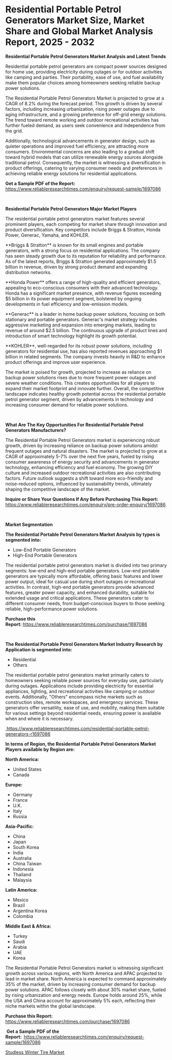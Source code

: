 <p><h1>Residential Portable Petrol Generators Market Size, Market Share and Global Market Analysis Report, 2025 - 2032</h1></p><p><strong>Residential Portable Petrol Generators Market Analysis and Latest Trends</strong></p>
<p><p>Residential portable petrol generators are compact power sources designed for home use, providing electricity during outages or for outdoor activities like camping and parties. Their portability, ease of use, and fuel availability make them popular choices among homeowners seeking reliable backup power solutions.</p><p>The Residential Portable Petrol Generators Market is projected to grow at a CAGR of 8.2% during the forecast period. This growth is driven by several factors, including increasing urbanization, rising power outages due to aging infrastructure, and a growing preference for off-grid energy solutions. The trend toward remote working and outdoor recreational activities has further fueled demand, as users seek convenience and independence from the grid.</p><p>Additionally, technological advancements in generator design, such as quieter operations and improved fuel efficiency, are attracting more consumers. Environmental concerns are also leading to a gradual shift toward hybrid models that can utilize renewable energy sources alongside traditional petrol. Consequently, the market is witnessing a diversification in product offerings, catering to varying consumer needs and preferences in achieving reliable energy solutions for residential applications.</p></p>
<p><strong>Get a Sample PDF of the Report:&nbsp;</strong> <a href="https://www.reliableresearchtimes.com/enquiry/request-sample/1697086?utm_campaign=2237&utm_medium=2&utm_source=Github&utm_content=ia&utm_term=27032025&utm_id=residential-portable-petrol-generators">https://www.reliableresearchtimes.com/enquiry/request-sample/1697086</a></p>
<p>&nbsp;</p>
<p><strong>Residential Portable Petrol Generators Major Market Players</strong></p>
<p><p>The residential portable petrol generators market features several prominent players, each competing for market share through innovation and product diversification. Key competitors include Briggs & Stratton, Honda Power, Generac, Yamaha, and KOHLER.</p><p>**Briggs & Stratton** is known for its small engines and portable generators, with a strong focus on residential applications. The company has seen steady growth due to its reputation for reliability and performance. As of the latest reports, Briggs & Stratton generated approximately $1.5 billion in revenue, driven by strong product demand and expanding distribution networks.</p><p>**Honda Power** offers a range of high-quality and efficient generators, appealing to eco-conscious consumers with their advanced technology. Honda has a significant market presence, with revenue figures exceeding $5 billion in its power equipment segment, bolstered by ongoing developments in fuel efficiency and low-emission models.</p><p>**Generac** is a leader in home backup power solutions, focusing on both stationary and portable generators. Generac's market strategy includes aggressive marketing and expansion into emerging markets, leading to revenue of around $2.5 billion. The continuous upgrade of product lines and introduction of smart technology highlight its growth potential.</p><p>**KOHLER**, well-regarded for its robust power solutions, including generators for residential use, has also reported revenues approaching $1 billion in related segments. The company invests heavily in R&D to enhance product offerings and improve user experience.</p><p>The market is poised for growth, projected to increase as reliance on backup power solutions rises due to more frequent power outages and severe weather conditions. This creates opportunities for all players to expand their market footprint and innovate further. Overall, the competitive landscape indicates healthy growth potential across the residential portable petrol generator segment, driven by advancements in technology and increasing consumer demand for reliable power solutions.</p></p>
<p>&nbsp;</p>
<p><strong>What Are The Key Opportunities For Residential Portable Petrol Generators Manufacturers?</strong></p>
<p><p>The Residential Portable Petrol Generators market is experiencing robust growth, driven by increasing reliance on backup power solutions amidst frequent outages and natural disasters. The market is projected to grow at a CAGR of approximately 5-7% over the next five years, fueled by rising consumer awareness of energy security and advancements in generator technology, enhancing efficiency and fuel economy. The growing DIY culture and increased outdoor recreational activities are also contributing factors. Future outlook suggests a shift toward more eco-friendly and noise-reduced options, influenced by sustainability trends, ultimately shaping the competitive landscape of the market.</p></p>
<p><strong>Inquire or Share Your Questions If Any Before Purchasing This Report:</strong> <a href="https://www.reliableresearchtimes.com/enquiry/pre-order-enquiry/1697086?utm_campaign=2237&utm_medium=2&utm_source=Github&utm_content=ia&utm_term=27032025&utm_id=residential-portable-petrol-generators">https://www.reliableresearchtimes.com/enquiry/pre-order-enquiry/1697086</a></p>
<p>&nbsp;</p>
<p><strong>Market Segmentation</strong></p>
<p><strong>The Residential Portable Petrol Generators Market Analysis by types is segmented into:</strong></p>
<p><ul><li>Low-End Portable Generators</li><li>High-End Portable Generators</li></ul></p>
<p><p>The residential portable petrol generators market is divided into two primary segments: low-end and high-end portable generators. Low-end portable generators are typically more affordable, offering basic features and lower power output, ideal for casual use during short outages or recreational activities. In contrast, high-end portable generators provide advanced features, greater power capacity, and enhanced durability, suitable for extended usage and critical applications. These generators cater to different consumer needs, from budget-conscious buyers to those seeking reliable, high-performance power solutions.</p></p>
<p><strong>Purchase this Report:&nbsp;</strong><a href="https://www.reliableresearchtimes.com/purchase/1697086?utm_campaign=2237&utm_medium=2&utm_source=Github&utm_content=ia&utm_term=27032025&utm_id=residential-portable-petrol-generators">https://www.reliableresearchtimes.com/purchase/1697086</a></p>
<p>&nbsp;</p>
<p><strong>The Residential Portable Petrol Generators Market Industry Research by Application is segmented into:</strong></p>
<p><ul><li>Residential</li><li>Others</li></ul></p>
<p><p>The residential portable petrol generators market primarily caters to homeowners seeking reliable power sources for everyday use, particularly during outages. Applications include providing electricity for essential appliances, lighting, and recreational activities like camping or outdoor events. Additionally, "Others" encompass niche markets such as construction sites, remote workspaces, and emergency services. These generators offer versatility, ease of use, and mobility, making them suitable for various settings beyond residential needs, ensuring power is available when and where it is necessary.</p></p>
<p><a href="https://www.reliableresearchtimes.com/residential-portable-petrol-generators-r1697086?utm_campaign=2237&utm_medium=2&utm_source=Github&utm_content=ia&utm_term=27032025&utm_id=residential-portable-petrol-generators">&nbsp;https://www.reliableresearchtimes.com/residential-portable-petrol-generators-r1697086</a></p>
<p><strong>In terms of Region, the Residential Portable Petrol Generators Market Players available by Region are:</strong></p>
<p>
    <p> <strong> North America: </strong>
        <ul>
            <li>United States</li>
            <li>Canada</li>
        </ul>
        </p> 
    <p> <strong> Europe: </strong>
        <ul>
            <li>Germany</li>
            <li>France</li>
            <li>U.K.</li>
            <li>Italy</li>
            <li>Russia</li>
        </ul>
        </p> 
    <p> <strong> Asia-Pacific: </strong>
        <ul>
            <li>China</li>
            <li>Japan</li>
            <li>South Korea</li>
            <li>India</li>
            <li>Australia</li>
            <li>China Taiwan</li>
            <li>Indonesia</li>
            <li>Thailand</li>
            <li>Malaysia</li>
        </ul>
        </p> 
    <p> <strong> Latin America: </strong>
        <ul>
            <li>Mexico</li>
            <li>Brazil</li>
            <li>Argentina Korea</li>
            <li>Colombia</li>
        </ul>
        </p> 
    <p> <strong> Middle East & Africa: </strong>
        <ul>
            <li>Turkey</li>
            <li>Saudi</li>
            <li>Arabia</li>
            <li>UAE</li>
            <li>Korea</li>
        </ul>
    </p>
    </p>
<p><p>The Residential Portable Petrol Generators market is witnessing significant growth across various regions, with North America and APAC projected to lead in market share. North America is expected to command approximately 35% of the market, driven by increasing consumer demand for backup power solutions. APAC follows closely with about 30% market share, fueled by rising urbanization and energy needs. Europe holds around 25%, while the USA and China account for approximately 5% each, reflecting their niche markets within the global landscape.</p></p>
<p><strong>Purchase this Report: </strong><a href="https://www.reliableresearchtimes.com/purchase/1697086?utm_campaign=2237&utm_medium=2&utm_source=Github&utm_content=ia&utm_term=27032025&utm_id=residential-portable-petrol-generators">https://www.reliableresearchtimes.com/purchase/1697086</a></p>
<p>&nbsp;<strong>Get a Sample PDF of the Report:&nbsp;&nbsp;</strong><a href="https://www.reliableresearchtimes.com/enquiry/request-sample/1697086?utm_campaign=2237&utm_medium=2&utm_source=Github&utm_content=ia&utm_term=27032025&utm_id=residential-portable-petrol-generators">https://www.reliableresearchtimes.com/enquiry/request-sample/1697086</a></p>
<p><strong></strong></p>
<p><p><a href="https://github.com/mcfred89/Market-Research-Report-List-1/blob/main/studless-winter-tire-market.md?utm_campaign=2237&utm_medium=2&utm_source=Github&utm_content=ia&utm_term=27032025&utm_id=residential-portable-petrol-generators">Studless Winter Tire Market</a></p></p>